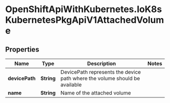 # OpenShiftApiWithKubernetes.IoK8sKubernetesPkgApiV1AttachedVolume

## Properties
Name | Type | Description | Notes
------------ | ------------- | ------------- | -------------
**devicePath** | **String** | DevicePath represents the device path where the volume should be available | 
**name** | **String** | Name of the attached volume | 


